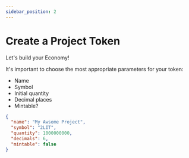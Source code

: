 ```yaml
---
sidebar_position: 2
---
```


# Create a Project Token

Let's build your Economy!

It's important to choose the most appropriate parameters for your token:

- Name
- Symbol
- Initial quantity
- Decimal places
- Mintable?

```json
{
  "name": "My Awsome Project",
  "symbol": "2LIT",
  "quantity": 1000000000,
  "decimals": 6,
  "mintable": false
}

